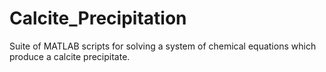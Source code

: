 # Calcite_Precipitation
Suite of MATLAB scripts for solving a system of chemical equations which produce a calcite precipitate.
